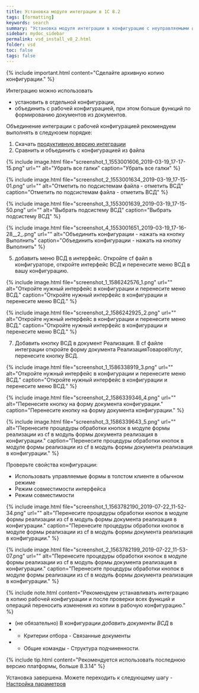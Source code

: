 ```yaml
---
title: Установка модуля интеграции в 1С 8.2
tags: [formatting]
keywords: search
summary: "Установка модуля интеграции в конфигурацию с неуправляемыми формами (устаревшие)"
sidebar: mydoc_sidebar
permalink: vsd_install_v8_2.html
folder: vsd 
toc: false
tags: false
---
```


<style>
.result {
background-color: #000000;
border: 1px solid #dedede;
padding: 10px;
margin-top: 10px;
margin-bottom: 10px;
}
</style>

{% include important.html content="Сделайте архивную копию конфигурации." %}

Интеграцию можно использовать 
* установить в отдельной конфигурации,
* объединить с рабочей конфигурацией, при этом больше функций по формированию документов из документов.

Объединение интеграции с рабочей конфигурацией рекомендуем выполнять в следуюзем порядке:

1. Скачать [продуктивную версию интеграции](https://redmine.kb99.pro/projects/vsd_1c/files)
2. Сравнить и объединить с конфигурацией из файла

{% include image.html file="screenshot_1_1553001606_2019-03-19_17-17-15.png" url="" alt="Убрать все галки" caption="Убрать все галки" %}

{% include image.html file="screenshot_2_1553001634_2019-03-19_17-15-01.png" url="" alt="Отметить по подсистемам файла - отметить ВСД" caption="Отметить по подсистемам файла - отметить ВСД" %}

{% include image.html file="screenshot_3_1553001639_2019-03-19_17-15-50.png" url="" alt="Выбрать подсистему ВСД" caption="Выбрать подсистему ВСД" %}

{% include image.html file="screenshot_4_1553001651_2019-03-19_17-16-28__2_.png" url="" alt="Объединить конфигурации - нажать на кнопку Выполнить" caption="Объединить конфигурации - нажать на кнопку Выполнить" %}

5. добавить меню ВСД в интерфейс.
Откройте cf файл в конфигураторе, откройте интерфейс ВСД и перенесите меню ВСД в вашу конфигурацию.

{% include image.html file="screenshot_1_1586242576_1.png" url="" alt="Откройте нужный интерфейс в конфигурации и перенесите меню ВСД." caption="Откройте нужный интерфейс в конфигурации и перенесите меню ВСД." %}

{% include image.html file="screenshot_2_1586242925_2.png" url="" alt="Откройте нужный интерфейс в конфигурации и перенесите меню ВСД." caption="Откройте нужный интерфейс в конфигурации и перенесите меню ВСД." %}
 

7. Добавить кнопку ВСД в документ Реализация. 
В cf файле интеграции откройте форму документа РеализацияТоваровУслуг, перенесите кнопку ВСД.

{% include image.html file="screenshot_1_1586338919_3.png" url="" alt="Откройте нужный интерфейс в конфигурации и перенесите меню ВСД." caption="Откройте нужный интерфейс в конфигурации и перенесите меню ВСД." %}

{% include image.html file="screenshot_2_1586339346_4.png" url="" alt="Перенесите кнопку на форму документа конфигурации." caption="Перенесите кнопку на форму документа конфигурации." %}

{% include image.html file="screenshot_3_1586339643_5.png" url="" alt="Перенесите процедуры обработки кнопок в модуле формы реализации из cf в модуль формы документа реализация в конфигурации." caption="Перенесите процедуры обработки кнопок в модуле формы реализации из cf в модуль формы документа реализация в конфигурации." %}

Проверьте свойства конфигурации:
* Использовать управляемые формы в толстом клиенте в обычном режиме
* Режим совместимости интерфейса 
* Режим совместимости

{% include image.html file="screenshot_1_1563782190_2019-07-22_11-52-34.png" url="" alt="Перенесите процедуры обработки кнопок в модуле формы реализации из cf в модуль формы документа реализация в конфигурации." caption="Перенесите процедуры обработки кнопок в модуле формы реализации из cf в модуль формы документа реализация в конфигурации." %}

{% include image.html file="screenshot_2_1563782199_2019-07-22_11-53-07.png" url="" alt="Перенесите процедуры обработки кнопок в модуле формы реализации из cf в модуль формы документа реализация в конфигурации." caption="Перенесите процедуры обработки кнопок в модуле формы реализации из cf в модуль формы документа реализация в конфигурации." %}


{% include note.html content="Рекомендуем устанавливать интеграцию в копию рабочей конфигурации и после проверки всех функций и операций переносить изменения из копии в рабочую конфигурацию." %}


* (не обязательно) В конфигурации *добавить документы ВСД* в 
* * Критерии отбора - Связанные документы 
* * Общие команды - Структура подчиненности.

{% include tip.html content="Рекомендуется использовать последнюю версию платформы, больше 8.3.14" %}

Установка завершена. Можете переходить к следующему шагу - [Настройка параметров](vsd_params_v8.html)